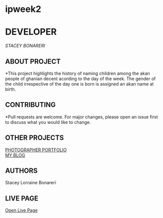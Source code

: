 # ipweek2
# DEVELOPER 
*STACEY BONARERI*  


## ABOUT PROJECT
*This project highlights the history of naming children among the akan people of ghanian decent acording to the day of the week. The gender of the child irrespective of the day one is born is assigned an akan name at birth.

## CONTRIBUTING
*Pull requests are welcome. For major changes, please open an issue first to discuss what you would like to change.

## OTHER PROJECTS
[PHOTOGRAPHER PORTFOLIO](https://github.com/staceybonareri/photgratherportfolio)  
[MY BLOG](https://github.com/staceybonareri/MYBLOG)

## AUTHORS
Stacey Lorraine Bonareri

## LIVE PAGE
[Open Live Page](https://staceybonareri/github.com/ipweek2)